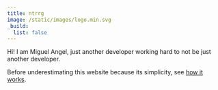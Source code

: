 ```yaml
---
title: ntrrg
image: /static/images/logo.min.svg
_build:
  list: false
---
```


Hi! I am Miguel Angel, just another developer working hard to not be just
another developer.

Before underestimating this website because its simplicity, see [how it works](./../projects/ntweb/index.en.md).

